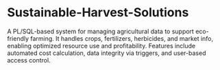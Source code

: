 # Sustainable-Harvest-Solutions
A PL/SQL-based system for managing agricultural data to support eco-friendly farming. It handles crops, fertilizers, herbicides, and market info, enabling optimized resource use and profitability. Features include automated cost calculation, data integrity via triggers, and user-based access control.
